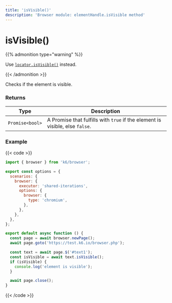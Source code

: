 ```yaml
---
title: 'isVisible()'
description: 'Browser module: elementHandle.isVisible method'
---
```


# isVisible()

{{% admonition type="warning" %}}

Use [`locator.isVisible()`](https://grafana.com/docs/k6/<K6_VERSION>/javascript-api/k6-browser/locator/isvisible/) instead.

{{< /admonition >}}

Checks if the element is visible.

### Returns

| Type            | Description                                                                  |
| --------------- | ---------------------------------------------------------------------------- |
| `Promise<bool>` | A Promise that fulfills with `true` if the element is visible, else `false`. |

### Example

{{< code >}}

```javascript
import { browser } from 'k6/browser';

export const options = {
  scenarios: {
    browser: {
      executor: 'shared-iterations',
      options: {
        browser: {
          type: 'chromium',
        },
      },
    },
  },
};

export default async function () {
  const page = await browser.newPage();
  await page.goto('https://test.k6.io/browser.php');

  const text = await page.$('#text1');
  const isVisible = await text.isVisible();
  if (isVisible) {
    console.log('element is visible');
  }

  await page.close();
}
```

{{< /code >}}
